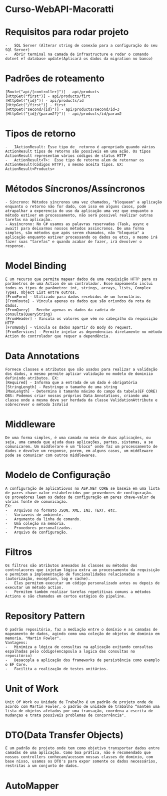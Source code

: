 # Curso-WebAPI-Macoratti

# Requisitos para rodar projeto
	- 	SQL Server (Alterar string de conexão para a configuração do seu SQl Server)
    - 	Abrir terminal na camada de infrastructure e rodar o comando dotnet ef database update(Aplicará os dados da migration no banco)

# Padrões de roteamento
   	[Route("api/[controller]")] - api/products
   	[HttpGet("first")] - api/products/firt
   	[HttpGet("{id}")] - api/products/id
   	[HttpGet("/first")] - first
   	[HttpGet("second/{id}")] - api/products/second/id=3
   	[HttpGet("{id}/{param2?}")] - api/products/id/param2

# Tipos de retorno
	- 	IActionResult: Esse tipo de  retorno é apropriado quando vários ActionResult tipos de retorno são possíveis em uma ação. Os tipos ActionResult representam vários códigos de status HTTP
	- 	ActionResult<T>:  Esse tipo de retorno alem de retornar os ActionResult(Códigos HTTP), o mesmo aceita tipos. EX: ActionResult<Products>
 
# Métodos Síncronos/Assíncronos
	- Síncrono: Métodos síncronos uma vez chamados, "bloqueam" a aplicação enquanto o retorno não for dado, com isso em alguns casos, pode atrapalhar a experencia do uso da aplicação uma vez que enquanto o método estiver em processamento, não será possivel realizar outras tarefas na aplicação.
	- Assíncrono: No C# usamos as palavras reservadas (Task, async e await) para deixarmos nossos métodos assincronos. De uma forma simples, são métodos que após serem chamados, não "bloqueia" a aplicação enquanto estiver processando os dados ou etcs, o mesmo irá fazer suas "tarefas" e quando acabar de fazer, irá devolver o response.

# Model Binding
	É um recurso que permite mapear dados de uma requisição HTTP para os parâmetros de uma Action de um controlador. Esse mapeamento inclui todos os tipos de parâmetro: int, strings, arrays, lists, Complex Types, Object List entre outros. 
   	[FromForm] - Utilizado para dados recebidos de um formulário.
   	[FromRoute] - Vincula apenas os dados que são oriundos da rota de dados.
   	[FromQuery] - Recebe apenas os dados da cadeia de consulta(QueryString)
   	[FromHeader] - Vincula os valores que vêm no cabeçalho da requisição HTTP
   	[FromBody] - Vincula os dados apartir do Body do request.
   	[FromServices] - Permite injetar as dependencias diretamente no método Action do controlador que requer a dependência.

# Data Annotations
	Fornece classes e atributos que são usados para realizar a validação dos dados, o mesmo permite aplicar validação no modelo de dominiio definindo atributos. EX:
	[Required] - Informa que a entrada de um dado é obrigatória
    [StringLength] - Restringe o tamanho de uma string
    [MaxLength] - Determina o tamanho máximo do campo da tabela(EF CORE)
   	OBS: Podemos criar nossos próprios Data Annotations, criando uma classe onde a mesma deve ser herdada da classe ValidationAttribute e sobrecrever o método IsValid

# Middleware
 	De uma forma simples, é uma camada no meio de duas aplicações, ou seja, uma camada que ajuda duas aplicações, partes, sistemas, a se comunicarem. Um middlerare é um "bloco" onde faz um processamento de dados e devolve um response, porem, em alguns casos, um middleware pode se comunicar com outros middlewares.

# Modelo de Configuração
	A configuração de aplicatiovos no ASP.NET CORE se baseia em uma lista de pares chave-valor estabelecidos por provedores de configuração.
   	Os provedores leem os dados de configuração em pares chave-valor de várias fonte de comunicação.
   	EX:
    -	Arquivos no formato JSON, XML, INI, TEXT, etc.
    -	Variaveis de ambiente.
    -	Argumento da linha de comando.
    -	Uma coleção na memória.
    -	Provedores personalizados.
    -	Arquivo de configuração.

# Filtros
	Os filtros são atributos anexados ás classes ou métodos dos controlacores que injetam lógica extra ao processamento da requisição e permitem a implementação de funcionalidades relacionadas a (autorização, exception, log e cache).
   	-  	Eles permitem executar um código personalizado antes ou depois de executar um método action.
   	- 	Permitem também realizar tarefas repetitivas comuns a métodos Actions e são chamados em certos estágios do pipeline.	

# Repository Pattern
	O padrão repositório, faz a mediação entre o domínio e as camadas de mapeamento de dados, agindo como uma coleção de objetos de dominio em memoria. "Martin Fowler". 
	Vantagens:
	-	Minimiza a lógica de consultas na aplicação evitando consultas espalhadas pelo código(encapsula a logica das consultas no repositório)
	-	Desacopla a aplicação dos frameworks de persistência como exemplo o EF Core.
	-	Facilita a realização de testes unitários.  

# Unit of Work
	Unit Of Work ou Unidade de Trabalho é um padrão de projeto onde de acordo com Martin Fowler, o padrão de unidade de trabalho “mantém uma lista de objetos afetados por uma transação, coordena a escrita de mudanças e trata possíveis problemas de concorrência".

# DTO(Data Transfer Objects)
	É um padrão de projeto onde tem como objetivo transportar dados entre camadas de uma aplicação. Como boa prática, não é recomendado que nossos controllers conhecam/acessem nossas classes de dominio, com base nisso, usamos os DTO's para expor somente os dados necessários, restritas a um conjunto de dados.

# AutoMapper